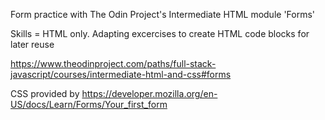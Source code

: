 Form practice with The Odin Project's Intermediate HTML module 'Forms' 

Skills = HTML only. Adapting excercises to create HTML code blocks for later reuse

https://www.theodinproject.com/paths/full-stack-javascript/courses/intermediate-html-and-css#forms

CSS provided by https://developer.mozilla.org/en-US/docs/Learn/Forms/Your_first_form

